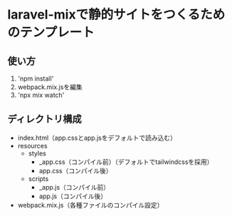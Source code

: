 # laravel-mixで静的サイトをつくるためのテンプレート

## 使い方
1. 'npm install'
2. webpack.mix.jsを編集
3. 'npx mix watch'

## ディレクトリ構成
- index.html（app.cssとapp.jsをデフォルトで読み込む）
- resources
    - styles
        - _app.css（コンパイル前）（デフォルトでtailwindcssを採用）
        - app.css（コンパイル後）
    - scripts
        - _app.js（コンパイル前）
        - app.js（コンパイル後）
- webpack.mix.js（各種ファイルのコンパイル設定）